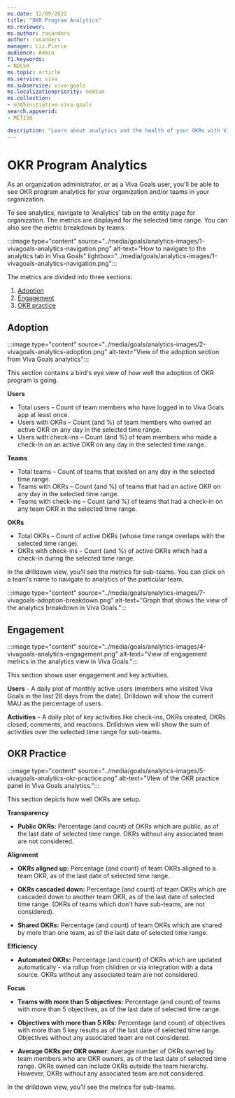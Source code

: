 ```yaml
---
ms.date: 12/09/2022
title: "OKR Program Analytics"
ms.reviewer: 
ms.author: rasanders
author: rasanders
manager: Liz.Pierce
audience: Admin
f1.keywords:
- NOCSH
ms.topic: article
ms.service: viva
ms.subservice: viva-goals
ms.localizationpriority: medium
ms.collection:  
- m365initiative-viva-goals
search.appverid:
- MET150

description: "Learn about analytics and the health of your OKRs with Viva Goals."
---
```


# OKR Program Analytics

As an organization administrator, or as a Viva Goals user, you'll be able to see OKR program analytics for your organization and/or teams in your organization.  

To see analytics, navigate to ‘Analytics’ tab on the entity page for organization. The metrics are displayed for the selected time range. You can also see the metric breakdown by teams. 

:::image type="content" source="../media/goals/analytics-images/1-vivagoals-analytics-navigation.png" alt-text="How to navigate to the analytics tab in Viva Goals" lightbox="../media/goals/analytics-images/1-vivagoals-analytics-navigation.png":::

The metrics are divided into three sections: 

1. [Adoption](#adoption) 
1. [Engagement ](#engagement)
1. [OKR practice ](#okr-practice)

## Adoption

:::image type="content" source="../media/goals/analytics-images/2-vivagoals-analytics-adoption.png" alt-text="View of the adoption section from Viva Goals analytics":::

This section contains a bird's eye view of how well the adoption of OKR program is going.  

**Users**

- Total users – Count of team members who have logged in to Viva Goals app at least once. 
- Users with OKRs – Count (and %) of team members who owned an active OKR on any day in the selected time range. 
- Users with check-ins – Count (and %) of team members who made a check-in on an active OKR on any day in the selected time range. 

**Teams**

- Total teams – Count of teams that existed on any day in the selected time range.  
- Teams with OKRs – Count (and %) of teams that had an active OKR on any day in the selected time range. 
- Teams with check-ins – Count (and %) of teams that had a check-in on any team OKR in the selected time range. 

**OKRs**

- Total OKRs – Count of active OKRs (whose time range overlaps with the selected time range). 
- OKRs with check-ins – Count (and %) of active OKRs which had a check-in during the selected time range. 

In the drilldown view, you'll see the metrics for sub-teams. You can click on a team's name to navigate to analytics of the particular team. 

:::image type="content" source="../media/goals/analytics-images/7-vivagoals-adoption-breakdown.png" alt-text="Graph that shows the view of the analytics breakdown in Viva Goals.":::
   
## Engagement

:::image type="content" source="../media/goals/analytics-images/4-vivagoals-analytics-engagement.png" alt-text="View of engagement metrics in the analytics view in Viva Goals.":::

This section shows user engagement and key activities. 

**Users** - A daily plot of monthly active users (members who visited Viva Goals in the last 28 days from the date). Drilldown will show the current MAU as the percentage of users. 

**Activities** – A daily plot of key activities like check-ins, OKRs created, OKRs closed, comments, and reactions. Drilldown view will show the sum of activities over the selected time range for sub-teams. 

## OKR Practice

:::image type="content" source="../media/goals/analytics-images/5-vivagoals-analytics-okr-practice.png" alt-text="VIew of the OKR practice panel in Viva Goals analytics.":::

This section depicts how well OKRs are setup. 

**Transparency**

- **Public OKRs:** Percentage (and count) of OKRs which are public, as of the last date of selected time range. OKRs without any associated team are not considered.

**Alignment**

- **OKRs aligned up:** Percentage (and count) of team OKRs aligned to a team OKR, as of the last date of selected time range. 

- **OKRs cascaded down:** Percentage (and count) of team OKRs which are cascaded down to another team OKR, as of the last date of selected time range. (OKRs of teams which don't have sub-teams, are not considered).

- **Shared OKRs:** Percentage (and count) of team OKRs which are shared by more than one team, as of the last date of selected time range.

**Efficiency**

- **Automated OKRs:** Percentage (and count) of OKRs which are updated automatically - via rollup from children or via integration with a data source. OKRs without any associated team are not considered.

**Focus**

- **Teams with more than 5 objectives:** Percentage (and count) of teams with more than 5 objectives, as of the last date of selected time range.

- **Objectives with more than 5 KRs:** Percentage (and count) of objectives with more than 5 key results as of the last date of selected time range. Objectives without any associated team are not considered.

- **Average OKRs per OKR owner:** Average number of OKRs owned by team members who are OKR owners, as of the last date of selected time range. OKRs owned can include OKRs outside the team hierarchy. However, OKRs without any associated team are not considered.

In the drilldown view, you'll see the metrics for sub-teams. 
